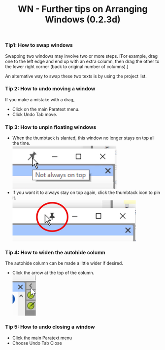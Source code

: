 ﻿---
title: WN - Further tips on Arranging Windows (0.2.3d)
---
### Tip1: How to swap windows

Swapping two windows may involve two or more steps. [For example, drag one to the left edge and end up with an extra column, then drag the other to the lower right corner (back to original number of columns).]

An alternative way to swap these two texts is by using the project list.

### Tip 2: How to undo moving a window

If you make a mistake with a drag,

-  Click on the main Paratext menu.
-  Click Undo Tab move.

### Tip 3: How to unpin floating windows

-  When the thumbtack is slanted, this window no longer stays on top all the time.  
![](../media/ff408e25f40b3b325dfb5d73715ec6b8.png)  
-  If you want it to always stay on top again, click the thumbtack icon to pin it.  
![](../media/b76baf8f7dcfb34938b56a499292c34a.png)

### Tip 4: How to widen the autohide column

The autohide column can be made a little wider if desired.

-  Click the arrow at the top of the column.  
    ![](../media/7ef852e1b6c397a244b87dc77b4d6b38.png)

### Tip 5: How to undo closing a window

-  Click the main Paratext menu
-  Choose Undo Tab Close
